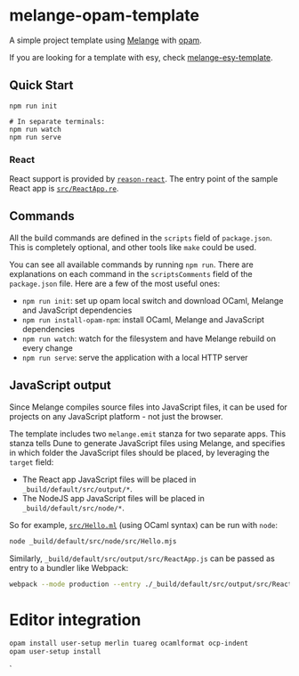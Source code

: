 # melange-opam-template

A simple project template using [Melange](https://github.com/melange-re/melange)
with [opam](https://opam.ocaml.org/).

If you are looking for a template with esy, check [melange-esy-template](https://github.com/melange-re/melange-esy-template).

## Quick Start

```shell
npm run init

# In separate terminals:
npm run watch
npm run serve
```

### React

React support is provided by
[`reason-react`](https://github.com/reasonml/reason-react/). The entry
point of the sample React app is [`src/ReactApp.re`](src/ReactApp.re).

## Commands

All the build commands are defined in the `scripts` field of `package.json`. This
is completely optional, and other tools like `make` could be used.

You can see all available commands by running `npm run`. There are explanations
on each command in the `scriptsComments` field of the `package.json` file.
Here are a few of the most useful ones:

- `npm run init`: set up opam local switch and download OCaml, Melange and
JavaScript dependencies
- `npm run install-opam-npm`: install OCaml, Melange and JavaScript dependencies
- `npm run watch`: watch for the filesystem and have Melange rebuild on every
change
- `npm run serve`: serve the application with a local HTTP server

## JavaScript output

Since Melange compiles source files into JavaScript files, it can be used
for projects on any JavaScript platform - not just the browser.

The template includes two `melange.emit` stanza for two separate apps. This
stanza tells Dune to generate JavaScript files using Melange, and specifies in
which folder the JavaScript files should be placed, by leveraging the `target`
field:
- The React app JavaScript files will be placed in `_build/default/src/output/*`.
- The NodeJS app JavaScript files will be placed in `_build/default/src/node/*`.

So for example, [`src/Hello.ml`](src/Hello.ml) (using OCaml syntax) can be run with
`node`:

```bash
node _build/default/src/node/src/Hello.mjs
```

Similarly, `_build/default/src/output/src/ReactApp.js` can be passed as entry to a bundler
like Webpack:

```bash
webpack --mode production --entry ./_build/default/src/output/src/ReactApp.js
```


# Editor integration

``` bash
opam install user-setup merlin tuareg ocamlformat ocp-indent
opam user-setup install
```

`
